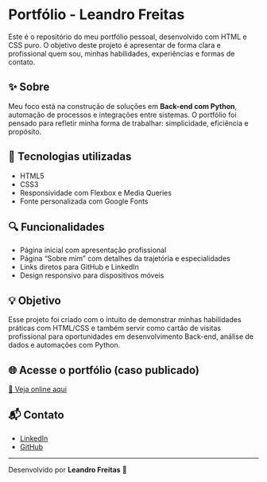 # Portfólio - Leandro Freitas

Este é o repositório do meu portfólio pessoal, desenvolvido com HTML e CSS puro. O objetivo deste projeto é apresentar de forma clara e profissional quem sou, minhas habilidades, experiências e formas de contato.

## ✨ Sobre

Meu foco está na construção de soluções em **Back-end com Python**, automação de processos e integrações entre sistemas. O portfólio foi pensado para refletir minha forma de trabalhar: simplicidade, eficiência e propósito.

## 📌 Tecnologias utilizadas

- HTML5  
- CSS3  
- Responsividade com Flexbox e Media Queries  
- Fonte personalizada com Google Fonts

## 🔍 Funcionalidades

- Página inicial com apresentação profissional
- Página “Sobre mim” com detalhes da trajetória e especialidades
- Links diretos para GitHub e LinkedIn
- Design responsivo para dispositivos móveis

## 💡 Objetivo

Esse projeto foi criado com o intuito de demonstrar minhas habilidades práticas com HTML/CSS e também servir como cartão de visitas profissional para oportunidades em desenvolvimento Back-end, análise de dados e automações com Python.

## 🌐 Acesse o portfólio (caso publicado)

[🔗 Veja online aqui](https://leandrosfreitas.github.io/Portifolio/)

## 📬 Contato

- [LinkedIn](https://www.linkedin.com/in/leandro-freitas-420a4018b)
- [GitHub](https://github.com/leandrosfreitas)

---

Desenvolvido por **Leandro Freitas** 🚀
